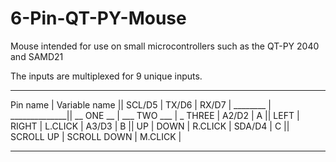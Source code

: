 # 6-Pin-QT-PY-Mouse
Mouse intended for use on small microcontrollers such as the QT-PY 2040 and SAMD21

The inputs are multiplexed for 9 unique inputs. 
__________________________________________________________________
Pin name | Variable name ||  SCL/D5   |    TX/D6    |   RX/D7  | 
________ | ______________|| __ ONE __ | ___ TWO ___ | _ THREE | 
  A2/D2  |       A       ||   LEFT    |    RIGHT    |  L.CLICK | 
  A3/D3  |       B       ||    UP     |    DOWN     |  R.CLICK |
  SDA/D4 |       C       || SCROLL UP | SCROLL DOWN |  M.CLICK |
___________________________________________________________________

